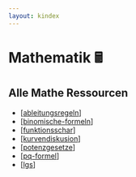 ```yaml
---
layout: kindex
---
```


# Mathematik 🖩
## Alle Mathe Ressourcen
- [[ableitungsregeln]]
- [[binomische-formeln]]
- [[funktionsschar]]
- [[kurvendiskusion]]
- [[potenzgesetze]]
- [[pq-formel]]
- [[lgs]]

[//begin]: # "Autogenerated link references for markdown compatibility"
[ableitungsregeln]: notes/ableitungsregeln.md "Ableitungsregeln"
[binomische-formeln]: notes/binomische-formeln.md "Binomische Formeln"
[funktionsschar]: notes/funktionsschar.md "Funktionsschar"
[kurvendiskusion]: notes/kurvendiskusion.md "Kurvendiskusion"
[potenzgesetze]: notes/potenzgesetze.md "Potenzgesetze"
[pq-formel]: notes/pq-formel.md "PQ-Formel"
[lgs]: notes/lgs.md "Lineare Gleichungssysteme"
[//end]: # "Autogenerated link references"